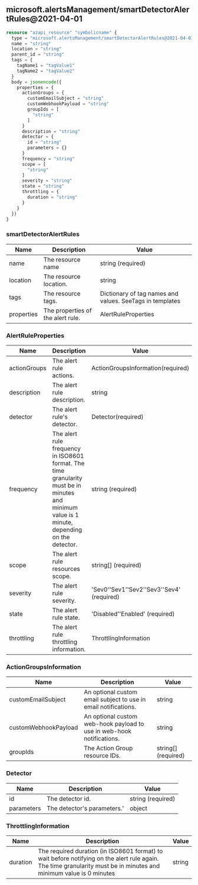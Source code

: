 ## microsoft.alertsManagement/smartDetectorAlertRules@2021-04-01

```terraform
resource "azapi_resource" "symbolicname" {
  type = "microsoft.alertsManagement/smartDetectorAlertRules@2021-04-01"
  name = "string"
  location = "string"
  parent_id = "string"
  tags = {
    tagName1 = "tagValue1"
    tagName2 = "tagValue2"
  }
  body = jsonencode({
    properties = {
      actionGroups = {
        customEmailSubject = "string"
        customWebhookPayload = "string"
        groupIds = [
          "string"
        ]
      }
      description = "string"
      detector = {
        id = "string"
        parameters = {}
      }
      frequency = "string"
      scope = [
        "string"
      ]
      severity = "string"
      state = "string"
      throttling = {
        duration = "string"
      }
    }
  })
}

```

### smartDetectorAlertRules

| Name | Description | Value |
|-|-|-|
| name | The resource name | string (required) |
| location | The resource location. | string |
| tags | The resource tags. | Dictionary of tag names and values. SeeTags in templates |
| properties | The properties of the alert rule. | AlertRuleProperties |


### AlertRuleProperties

| Name | Description | Value |
|-|-|-|
| actionGroups | The alert rule actions. | ActionGroupsInformation(required) |
| description | The alert rule description. | string |
| detector | The alert rule's detector. | Detector(required) |
| frequency | The alert rule frequency in ISO8601 format. The time granularity must be in minutes and minimum value is 1 minute, depending on the detector. | string (required) |
| scope | The alert rule resources scope. | string[] (required) |
| severity | The alert rule severity. | 'Sev0''Sev1''Sev2''Sev3''Sev4' (required) |
| state | The alert rule state. | 'Disabled''Enabled' (required) |
| throttling | The alert rule throttling information. | ThrottlingInformation |


### ActionGroupsInformation

| Name | Description | Value |
|-|-|-|
| customEmailSubject | An optional custom email subject to use in email notifications. | string |
| customWebhookPayload | An optional custom web-hook payload to use in web-hook notifications. | string |
| groupIds | The Action Group resource IDs. | string[] (required) |


### Detector

| Name | Description | Value |
|-|-|-|
| id | The detector id. | string (required) |
| parameters | The detector's parameters.' | object |


### ThrottlingInformation

| Name | Description | Value |
|-|-|-|
| duration | The required duration (in ISO8601 format) to wait before notifying on the alert rule again. The time granularity must be in minutes and minimum value is 0 minutes | string |
